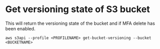 # Get versioning state of S3 bucket

This will return the versioning state of the bucket and if MFA delete has been enabled. 

`aws s3api --profile <PROFILENAME> get-bucket-versioning --bucket <BUCKETNAME>`
